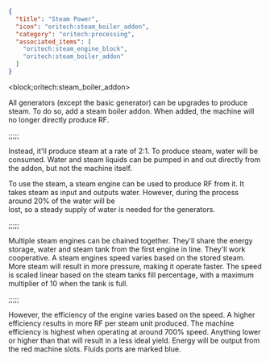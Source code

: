```json
{
  "title": "Steam Power",
  "icon": "oritech:steam_boiler_addon",
  "category": "oritech:processing",
  "associated_items": [
    "oritech:steam_engine_block",
    "oritech:steam_boiler_addon"
  ]
}
```

<block;oritech:steam_boiler_addon>


All generators (except the basic generator) can be upgrades to produce steam. To do so, add a steam boiler addon. When added, the machine will no longer directly produce RF.

;;;;;

Instead, it'll produce steam at a rate of 2:1. To produce steam, water will be consumed. Water and steam liquids can be pumped in and out directly from the addon, but not the machine itself.

To use the steam, a steam engine can be used to produce RF from it. It takes steam as input and outputs water. However, during the process around 20% of the water will be\
lost, so a steady supply of water is needed for the generators.

;;;;;

Multiple steam engines can be chained together. They'll share the energy storage, water and steam tank from the first engine in line. They'll work cooperative.
A steam engines speed varies based on the stored steam. More steam will result in more pressure, making it operate faster. 
The speed is scaled linear based on the steam tanks fill percentage, with a maximum multiplier of 10 when the tank is full.

;;;;;

However, the efficiency of the engine varies based on the speed. A higher efficiency results in more RF per steam unit produced. The machine efficiency is highest when operating at around 700% speed.
Anything lower or higher than that will result in a less ideal yield. Energy will be output from the red machine slots. Fluids ports are marked blue.
